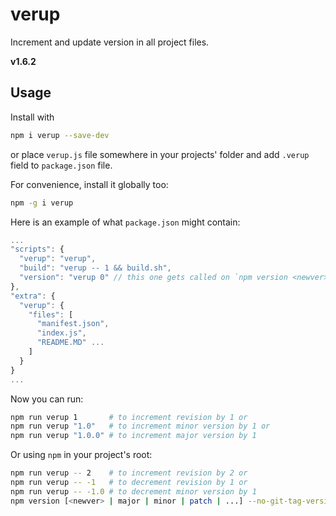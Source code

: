 # verup
Increment and update version in all project files.

**v1.6.2**

## Usage

Install with

```sh
npm i verup --save-dev
```

or place `verup.js` file somewhere in your projects' folder
and add `.verup` field to `package.json` file.

For convenience, install it globally too:

```sh
npm -g i verup
```

Here is an example of what `package.json` might contain:

```js
...
"scripts": {
  "verup": "verup",
  "build": "verup -- 1 && build.sh",
  "version": "verup 0" // this one gets called on `npm version <newver>` to patch other project files
},
"extra": {
  "verup": {
    "files": [
      "manifest.json",
      "index.js",
      "README.MD" ...
    ]
  }
}
...
```

Now you can run:

```sh
npm run verup 1       # to increment revision by 1 or
npm run verup "1.0"   # to increment minor version by 1 or
npm run verup "1.0.0" # to increment major version by 1
```

Or using `npm` in your project's root:

```sh
npm run verup -- 2    # to increment revision by 2 or
npm run verup -- -1   # to decrement revision by 1 or
npm run verup -- -1.0 # to decrement minor version by 1
npm version [<newver> | major | minor | patch | ...] --no-git-tag-version
```
